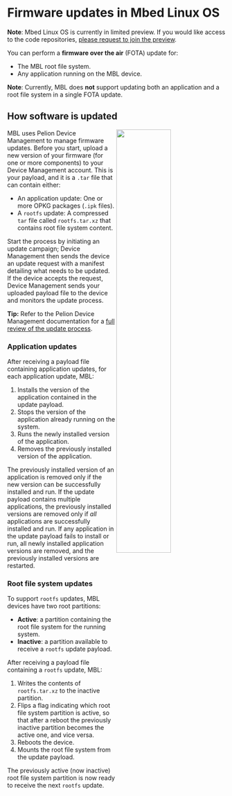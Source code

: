 # Firmware updates in Mbed Linux OS

<span class="notes">**Note**: Mbed Linux OS is currently in limited preview. If you would like access to the code repositories, [please request to join the preview](https://os.mbed.com/linux-os/).</span>

You can perform a **firmware over the air** (FOTA) update for:

* The MBL root file system.
* Any application running on the MBL device.

<span class="notes">**Note**: Currently, MBL does **not** support updating both an application and a root file system in a single FOTA update.</span>

## How software is updated

<img src="https://s3-us-west-2.amazonaws.com/mbed-linux-os-docs-images/update_process.png" width="50%" align="right" />

MBL uses Pelion Device Management to manage firmware updates. Before you start, upload a new version of your firmware (for one or more components) to your Device Management account. This is your payload, and it is a `.tar` file that can contain either:

* An application update: One or more OPKG packages (`.ipk` files).
* A `rootfs` update: A compressed `tar` file called `rootfs.tar.xz` that contains root file system content.

Start the process by initiating an update campaign; Device Management then sends the device an update request with a manifest detailing what needs to be updated. If the device accepts the request, Device Management sends your uploaded payload file to the device and monitors the update process.

**Tip:** Refer to the Pelion Device Management documentation for a [full review of the update process](https://cloud.mbed.com/docs/latest/updating-firmware/index.html).


### Application updates

After receiving a payload file containing application updates, for each application update, MBL:

1. Installs the version of the application contained in the update payload.
1. Stops the version of the application already running on the system.
1. Runs the newly installed version of the application.
1. Removes the previously installed version of the application.

The previously installed version of an application is removed only if the new version can be successfully installed and run. If the update payload contains multiple applications, the previously installed versions are removed only if *all* applications are successfully installed and run. If any application in the update payload fails to install or run, all newly installed application versions are removed, and the previously installed versions are restarted.

### Root file system updates

To support `rootfs` updates, MBL devices have two root partitions:

* **Active**: a partition containing the root file system for the running system.
* **Inactive**: a partition available to receive a `rootfs` update payload.

After receiving a payload file containing a `rootfs` update, MBL:

1. Writes the contents of `rootfs.tar.xz` to the inactive partition.
1. Flips a flag indicating which root file system partition is active, so that after a reboot the previously inactive partition becomes the active one, and vice versa.
1. Reboots the device.
1. Mounts the root file system from the update payload.

The previously active (now inactive) root file system partition is now ready to receive the next `rootfs` update.

<!--At what point does it validate payloads? Is it different for apps and rootfs? And does it validate that the new rootfs can run? Does it go back to the previous partition if the new one won't boot?-->
